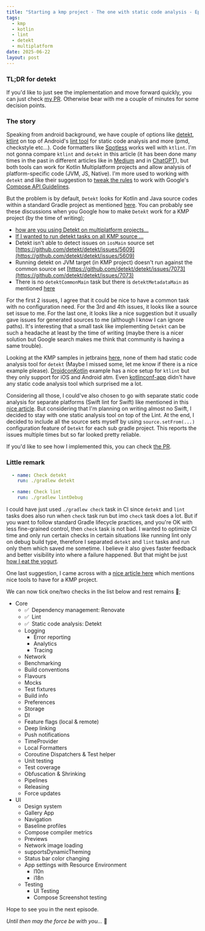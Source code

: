 ```yaml
---
title: "Starting a kmp project - The one with static code analysis - Episode 2"
tags:
  - kmp
  - kotlin
  - lint
  - detekt
  - multiplatform
date: 2025-06-22
layout: post
---
```


### TL;DR for detekt

If you'd like to just see the implementation and move forward quickly, you can just check [my PR](https://github.com/melomg/KMP-Template/pull/25/files). Otherwise bear with me a couple of minutes for some decision points. 

### The story

Speaking from android background, we have couple of options like [detekt](https://detekt.dev/docs/intro), [ktlint](https://pinterest.github.io/ktlint/latest/) on top of Android's [lint tool](https://developer.android.com/studio/write/lint) for static code analysis and more (pmd, checkstyle etc...). Code formatters like [Spotless](https://github.com/diffplug/spotless) works well with `ktlint`. 
I'm not gonna compare `ktlint` and `detekt` in this article (it has been done many times in the past in different articles like in [Medium](https://medium.com/@SaezChristopher/detekt-vs-ktlint-2024-which-linter-is-the-best-for-an-android-project-d1b7585a0103) and in [ChatGPT](https://chatgpt.com/s/t_6860547358708191a1547bbf7ecdc616)), but both tools can work for Kotlin Multiplatform projects and allow analysis of platform-specific code (JVM, JS, Native).
I'm more used to working with `detekt` and like their suggestion to [tweak the rules](https://detekt.dev/docs/introduction/compose/) to work with Google's [Compose API Guidelines](https://android.googlesource.com/platform/frameworks/support/+/androidx-main/compose/docs/compose-api-guidelines.md).

But the problem is by default, `Detekt` looks for Kotlin and Java source codes within a standard Gradle project as mentioned [here](https://github.com/detekt/detekt/discussions/3467). You can probably see these discussions when you Google how to make `Detekt` work for a KMP project (by the time of writing);

- [how are you using Detekt on multiplatform projects...](https://slack-chats.kotlinlang.org/t/8082454/how-are-you-using-detekt-on-multiplatform-projects-these-day)
- [If I wanted to run detekt tasks on all KMP source ...](https://slack-chats.kotlinlang.org/t/12654956/if-i-wanted-to-run-detekt-tasks-on-all-kmp-source-sets-in-my)
- Detekt isn't able to detect issues on `iosMain` source set [https://github.com/detekt/detekt/issues/5609](https://github.com/detekt/detekt/issues/5609)
- Running detekt on JVM target (in KMP project) doesn't run against the common source set [https://github.com/detekt/detekt/issues/7073](https://github.com/detekt/detekt/issues/7073)
- There is no `detektCommonMain` task but there is `detektMetadataMain` as mentioned [here](https://github.com/detekt/detekt/issues/3665)

For the first 2 issues, I agree that it could be nice to have a common task with no configuration need. For the 3rd and 4th issues, it looks like a source set issue to me. 
For the last one, it looks like a nice suggestion but it usually gave issues for generated sources to me (although I know I can ignore paths). It's interesting that a small task like implementing `Detekt` can be such a headache at least by the time of writing (maybe there is a nicer solution but Google search makes me think that community is having a same trouble).

Looking at the KMP samples in jetbrains [here](https://www.jetbrains.com/help/kotlin-multiplatform-dev/multiplatform-samples.html), none of them had static code analysis tool for `detekt` (Maybe I missed some, let me know if there is a nice example please).
[DroidconKotlin](https://github.com/touchlab/DroidconKotlin/blob/main/build.gradle.kts) example has a nice setup for `ktlint` but they only support for iOS and Android atm.
Even [kotlinconf-app](https://github.com/JetBrains/kotlinconf-app/) didn't have any static code analysis tool which surprised me a lot. 

Considering all those, I could've also chosen to go with separate static code analysis for separate platforms (Swift lint for Swift) like mentioned in this [nice article](https://diamantidis.github.io/2019/09/01/kotlin-multiplatform-project-code-styling-for-ios-and-android). But considering that I'm planning on writing almost no Swift, I decided to stay with one static analysis tool on top of the Lint. 
At the end, I decided to include all the source sets myself by using `source.setFrom(...)` configuration feature of `Detekt` for each sub gradle project. This reports the issues multiple times but so far looked pretty reliable.

If you'd like to see how I implemented this, you can check [the PR](https://github.com/melomg/KMP-Template/pull/25/files).

### Little remark
```yaml
  - name: Check detekt
    run: ./gradlew detekt

  - name: Check lint
    run: ./gradlew lintDebug
```

I could have just used `./gradlew check` task in CI since `detekt` and `lint` tasks does also run when `check` task run but imo `check` task does a lot. But if you want to follow standard Gradle lifecycle practices, and you're OK with less fine-grained control, then `check` task is not bad.
I wanted to optimize CI time and only run certain checks in certain situations like running lint only on debug build type, therefore I separated `detekt` and `lint` tasks and run only them which saved me sometime. I believe it also gives faster feedback and better visibility into where a failure happened.
But that might be just [how I eat the yogurt](https://tureng.com/en/turkish-english/her%20yi%C4%9Fidin%20bir%20yo%C4%9Furt%20yiyi%C5%9Fi%20vard%C4%B1r).

One last suggestion, I came across with a [nice article here](https://medium.com/@santimattius/kmp-essential-tools-and-plugins-for-kotlin-multiplatform-application-development-6ffcccdef6a8) which mentions nice tools to have for a KMP project. 

We can now tick one/two checks in the list below and rest remains 🎉;
- Core
    - ✅&ensp;Dependency management: Renovate
    - ✅&ensp;Lint
    - ✅&ensp;Static code analysis: Detekt
    - Logging
        - Error reporting
        - Analytics
        - Tracing
    - Network
    - Benchmarking
    - Build conventions
    - Flavours
    - Mocks
    - Test fixtures
    - Build info
    - Preferences
    - Storage
    - DI
    - Feature flags (local & remote)
    - Deep linking
    - Push notifications
    - TimeProvider
    - Local Formatters
    - Coroutine Dispatchers & Test helper
    - Unit testing
    - Test coverage
    - Obfuscation & Shrinking
    - Pipelines
    - Releasing
    - Force updates
- UI
    - Design system
    - Gallery App
    - Navigation
    - Baseline profiles
    - Compose compiler metrics
    - Previews
    - Network image loading
    - supportsDynamicTheming
    - Status bar color changing
    - App settings with Resource Environment
        - l10n
        - i18n
    - Testing
        - UI Testing
        - Compose Screenshot testing

Hope to see you in the next episode.

*Until then may the force be with you…* 🖖
